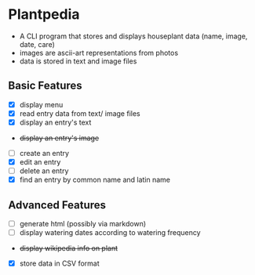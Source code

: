 # Plantpedia

- A CLI program that stores and displays houseplant data (name, image, date, care)
- images are ascii-art representations from photos
- data is stored in text and image files

## Basic Features

- [x] display menu
- [x] read entry data from text/ image files
- [x] display an entry's text
- ~~display an entry's image~~
- [ ] create an entry
- [x] edit an entry
- [ ] delete an entry
- [x] find an entry by common name and latin name

## Advanced Features

- [ ] generate html (possibly via markdown)
- [ ] display watering dates according to watering frequency
- ~~display wikipedia info on plant~~
- [x] store data in CSV format
